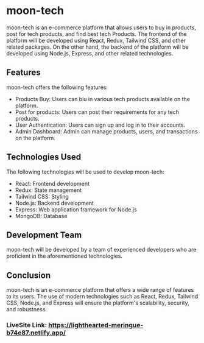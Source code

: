 
# moon-tech 

moon-tech is an e-commerce platform that allows users to buy in products, post for tech products, and find best tech Products. The frontend of the platform will be developed using React, Redux, Tailwind CSS, and other related packages. On the other hand, the backend of the platform will be developed using Node.js, Express, and other related technologies.

## Features

moon-tech offers the following features:

- Products Buy: Users can biu in various tech products available on the platform.
- Post for products: Users can post their requirements for any tech products.
- User Authentication: Users can sign up and log in to their accounts.
- Admin Dashboard: Admin can manage products, users, and transactions on the platform.

## Technologies Used

The following technologies will be used to develop moon-tech:

- React: Frontend development
- Redux: State management
- Tailwind CSS: Styling
- Node.js: Backend development
- Express: Web application framework for Node.js
- MongoDB: Database

## Development Team

moon-tech will be developed by a team of experienced developers who are proficient in the aforementioned technologies.

## Conclusion

moon-tech is an e-commerce platform that offers a wide range of features to its users. The use of modern technologies such as React, Redux, Tailwind CSS, Node.js, and Express will ensure the platform's scalability, security, and robustness.

### LiveSite Link: https://lighthearted-meringue-b74e87.netlify.app/
